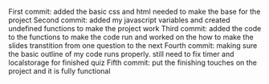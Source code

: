 First commit: added the basic css and html needed to make the base for the project
Second commit: added my javascript variables and created undefined functions to make the project work
Third commit: added the code to the functions to make the code run and worked on the how to make the slides transtition from one question to the next
Fourth commit: making sure the basic outline of my code runs properly. still need to fix timer and localstorage for finished quiz
Fifth commit: put the finishing touches on the project and it is fully functional